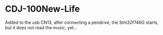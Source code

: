 # CDJ-100New-Life

Added to the usb CN13, after connecting a pendrive, the Stm32f746G starts, but it does not read the music, yet...
